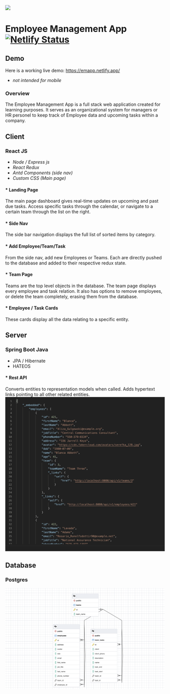 ![](emapp.gif)
# Employee Management App [![Netlify Status](https://api.netlify.com/api/v1/badges/347e2170-956c-44ef-bbcf-e8089529b03b/deploy-status)](https://app.netlify.com/sites/emapp/deploys)
## Demo
Here is a working live demo: https://emapp.netlify.app/ 
* <i>not intended for mobile</i> 
### Overview
The Employee Management App is a full stack web application created for learning purposes. It serves as an organizational system for managers or HR personel to keep track of Employee data and upcoming tasks within a company.

## Client
### React JS
  * <i>Node / Express js</i>
  * <i>React Redux</i>
  * <i>Antd Components (side nav)</i>
  * <i>Custom CSS (Main page)</i>
#### * Landing Page
The main page dashboard gives real-time updates on upcoming and past due tasks. Access specific tasks through the calendar, or navigate to a certain team through the list on the right.
#### * Side Nav
The side bar navigation displays the full list of sorted items by category.
#### * Add Employee/Team/Task
From the side nav, add new Employees or Teams. Each are directly pushed to the database and added to their respective redux state.
#### * Team Page
Teams are the top level objects in the database. The team page displays every employee and task relation. It also has options to remove employees, or delete the team completely, erasing them from the database.
#### * Employee / Task Cards
These cards display all the data relating to a specific entity.

## Server
### Spring Boot Java
  * JPA / Hibernate
  * HATEOS
#### * Rest API
Converts entities to representation models when called. Adds hypertext links pointing to all other related entities.
<img src=./emappjson.png />

## Database
### Postgres
<img src=./emappdb.png />
